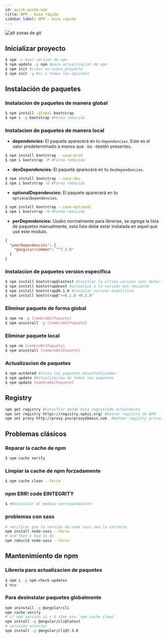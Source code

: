 ```yaml
---
id: quick-guide-npm
title: NPM – Guía rápida
sidebar_label: NPM – Guía rápida
---
```

![alt zonas de git](https://codigoonclick.com/wp-content/uploads/2019/05/npm-nodejs.jpeg)

Inicializar proyecto
-------
```bash
$ npm -v #ver version de npm 
$ npm update -g npm #para actualizacion de npm
$ npm init #crear un nuevo proyecto
$ npm init -y #si a todas las opciones
```

Instalación de paquetes
-------
### Instalacion de paquetes de manera global

```bash
$ npm install -global bootstrap 
$ npm i -g bootstrap #Forma reducida
```
### Instalacion de paquetes de manera local

- **dependencies:** El paquete aparecerá en tu `dependencies`. Este es el valor predeterminado a menos que `-D`o `-O`estén presentes.
```bash
$ npm install bootstrap --save-prod
$ npm i bootstrap -P #Forma reducida
```
- **devDependencies:** El paquete aparecerá en tu `devDependencies`.
```bash
$ npm install bootstrap --save-dev
$ npm i bootstrap -D #Forma reducida
```
- **optionalDependencies:** El paquete aparecerá en tu `optionalDependencies`.
```bash
$ npm install bootstrap --save-optional
$ npm i bootstrap -O #Forma reducida
```
- **perDependencies:** Usabo normalmente para librerias, se agrega la lista de paquetes manualmente, esta 
lista debe estar instalada en aquel que use este modulo.

```json
{
  "peerDependencies": {
    "@angular/common": "^7.2.0"
  }
}

```

### Instalacion de paquetes version especifica
```bash
$ npm install bootstrap@lastest #instalar la ultima version (por defecto)
$ npm install bootstrap@next #actualice a la versión más reciente
$ npm install bootstrap@0.1.0 #instalar version especifica
$ npm install bootstrap@">=0.1.0 <0.2.0"
```
### Eliminar paquete de forma global
```bash
$ npm rm -g [nombreDelPaquete]
$ npm uninstall -g [nombreDelPaquete]
```

### Eliminar paquete local
```bash
$ npm rm [nombreDelPaquete]
$ npm uninstall [nombreDelPaquete]
```
### Actualizacion de paquetes
```bash
$ npm outdated #lista los paquetes desactualizados
$ npm update #Actualizacion de todos los paquetes
$ npm update [nombreDelPaquete]
```
Registry
-------
```bash
npm get registry #Consultar donde esta registrado actualmente
npm set registry https://registry.npmjs.org/ #Setear registry de NPM
npm set proxy http://proxy.yourproxydomain.com  #Setear registry privado
```

Problemas clásicos
-------

### Reparar la cache de npm
```bash
$ npm cache verify
```
### Limpiar la cache de npm forzadamente
```bash
$ npm cache clean --force
```
### npm ERR! code EINTEGRITY
```bash
$ #Reinstalar el modulo correspondiente
```
### problemas con sass
```bash
# verificar que la version de node sass sea la correcta
npm install node-sass --force
# and then I had to do
npm rebuild node-sass --force
```


Mantenimiento de npm
-------
### Libreria para actualizacion de paquetes
```bash
$ npm i -g npm-check-updates
$ ncu
```

### Para desinstalar paquetes globalmente
```bash
npm uninstall -g @angular/cli
npm cache verify
# if npm version is < 5 then use `npm cache clean` 
npm install -g @angular/cli@latest
# verision anterior 
npm install -g @angular/cli@7.3.8
```




